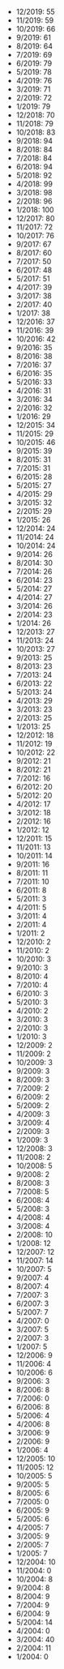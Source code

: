 *  12/2019: 55
*  11/2019: 59
*  10/2019: 66
*  9/2019: 61
*  8/2019: 64
*  7/2019: 69
*  6/2019: 79
*  5/2019: 78
*  4/2019: 76
*  3/2019: 71
*  2/2019: 72
*  1/2019: 79
*  12/2018: 70
*  11/2018: 79
*  10/2018: 83
*  9/2018: 94
*  8/2018: 84
*  7/2018: 84
*  6/2018: 94
*  5/2018: 92
*  4/2018: 99
*  3/2018: 98
*  2/2018: 96
*  1/2018: 100
*  12/2017: 80
*  11/2017: 72
*  10/2017: 76
*  9/2017: 67
*  8/2017: 60
*  7/2017: 50
*  6/2017: 48
*  5/2017: 51
*  4/2017: 39
*  3/2017: 38
*  2/2017: 40
*  1/2017: 38
*  12/2016: 37
*  11/2016: 39
*  10/2016: 42
*  9/2016: 35
*  8/2016: 38
*  7/2016: 37
*  6/2016: 35
*  5/2016: 33
*  4/2016: 31
*  3/2016: 34
*  2/2016: 32
*  1/2016: 29
*  12/2015: 34
*  11/2015: 29
*  10/2015: 46
*  9/2015: 39
*  8/2015: 31
*  7/2015: 31
*  6/2015: 28
*  5/2015: 27
*  4/2015: 29
*  3/2015: 32
*  2/2015: 29
*  1/2015: 26
*  12/2014: 24
*  11/2014: 24
*  10/2014: 24
*  9/2014: 26
*  8/2014: 30
*  7/2014: 26
*  6/2014: 23
*  5/2014: 27
*  4/2014: 27
*  3/2014: 26
*  2/2014: 23
*  1/2014: 26
*  12/2013: 27
*  11/2013: 24
*  10/2013: 27
*  9/2013: 25
*  8/2013: 23
*  7/2013: 24
*  6/2013: 22
*  5/2013: 24
*  4/2013: 29
*  3/2013: 23
*  2/2013: 25
*  1/2013: 25
*  12/2012: 18
*  11/2012: 19
*  10/2012: 22
*  9/2012: 21
*  8/2012: 21
*  7/2012: 16
*  6/2012: 20
*  5/2012: 20
*  4/2012: 17
*  3/2012: 18
*  2/2012: 16
*  1/2012: 12
*  12/2011: 15
*  11/2011: 13
*  10/2011: 14
*  9/2011: 16
*  8/2011: 11
*  7/2011: 10
*  6/2011: 8
*  5/2011: 3
*  4/2011: 5
*  3/2011: 4
*  2/2011: 4
*  1/2011: 2
*  12/2010: 2
*  11/2010: 2
*  10/2010: 3
*  9/2010: 3
*  8/2010: 4
*  7/2010: 4
*  6/2010: 3
*  5/2010: 3
*  4/2010: 2
*  3/2010: 3
*  2/2010: 3
*  1/2010: 3
*  12/2009: 2
*  11/2009: 2
*  10/2009: 3
*  9/2009: 3
*  8/2009: 3
*  7/2009: 2
*  6/2009: 2
*  5/2009: 2
*  4/2009: 3
*  3/2009: 4
*  2/2009: 3
*  1/2009: 3
*  12/2008: 3
*  11/2008: 2
*  10/2008: 5
*  9/2008: 2
*  8/2008: 3
*  7/2008: 5
*  6/2008: 4
*  5/2008: 3
*  4/2008: 4
*  3/2008: 4
*  2/2008: 10
*  1/2008: 12
*  12/2007: 12
*  11/2007: 14
*  10/2007: 5
*  9/2007: 4
*  8/2007: 4
*  7/2007: 3
*  6/2007: 3
*  5/2007: 7
*  4/2007: 0
*  3/2007: 5
*  2/2007: 3
*  1/2007: 5
*  12/2006: 9
*  11/2006: 4
*  10/2006: 6
*  9/2006: 3
*  8/2006: 8
*  7/2006: 0
*  6/2006: 8
*  5/2006: 4
*  4/2006: 8
*  3/2006: 9
*  2/2006: 9
*  1/2006: 4
*  12/2005: 10
*  11/2005: 12
*  10/2005: 5
*  9/2005: 5
*  8/2005: 6
*  7/2005: 0
*  6/2005: 9
*  5/2005: 6
*  4/2005: 7
*  3/2005: 9
*  2/2005: 7
*  1/2005: 7
*  12/2004: 10
*  11/2004: 0
*  10/2004: 8
*  9/2004: 8
*  8/2004: 9
*  7/2004: 9
*  6/2004: 9
*  5/2004: 14
*  4/2004: 0
*  3/2004: 40
*  2/2004: 11
*  1/2004: 0
